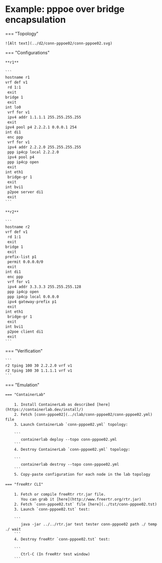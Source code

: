 # Example: pppoe over bridge encapsulation

=== "Topology"

    ![Alt text](../d2/conn-pppoe02/conn-pppoe02.svg)

=== "Configurations"

    **r1**

    ```
    hostname r1
    vrf def v1
     rd 1:1
     exit
    bridge 1
     exit
    int lo0
     vrf for v1
     ipv4 addr 1.1.1.1 255.255.255.255
     exit
    ipv4 pool p4 2.2.2.1 0.0.0.1 254
    int di1
     enc ppp
     vrf for v1
     ipv4 addr 2.2.2.0 255.255.255.255
     ppp ip4cp local 2.2.2.0
     ipv4 pool p4
     ppp ip4cp open
     exit
    int eth1
     bridge-gr 1
     exit
    int bvi1
     p2poe server di1
     exit
    ```

    **r2**

    ```
    hostname r2
    vrf def v1
     rd 1:1
     exit
    bridge 1
     exit
    prefix-list p1
     permit 0.0.0.0/0
     exit
    int di1
     enc ppp
     vrf for v1
     ipv4 addr 3.3.3.3 255.255.255.128
     ppp ip4cp open
     ppp ip4cp local 0.0.0.0
     ipv4 gateway-prefix p1
     exit
    int eth1
     bridge-gr 1
     exit
    int bvi1
     p2poe client di1
     exit
    ```

=== "Verification"

    ```
    r2 tping 100 30 2.2.2.0 vrf v1
    r2 tping 100 30 1.1.1.1 vrf v1
    ```

=== "Emulation"

    === "ContainerLab"

        1. Install ContainerLab as described [here](https://containerlab.dev/install/)  
        2. Fetch [conn-pppoe02](../clab/conn-pppoe02/conn-pppoe02.yml) file  
        3. Launch ContainerLab `conn-pppoe02.yml` topology:  

        ```
           containerlab deploy --topo conn-pppoe02.yml  
        ```
        4. Destroy ContainerLab `conn-pppoe02.yml` topology:  

        ```
           containerlab destroy --topo conn-pppoe02.yml  
        ```
        5. Copy-paste configuration for each node in the lab topology

    === "freeRtr CLI"

        1. Fetch or compile freeRtr rtr.jar file.  
           You can grab it [here](http://www.freertr.org/rtr.jar)  
        2. Fetch `conn-pppoe02.tst` file [here](../tst/conn-pppoe02.tst)  
        3. Launch `conn-pppoe02.tst` test:  

        ```
           java -jar ../../rtr.jar test tester conn-pppoe02 path ./ temp ./ wait
        ```
        4. Destroy freeRtr `conn-pppoe02.tst` test:  

        ```
           Ctrl-C (In freeRtr test window)
        ```

